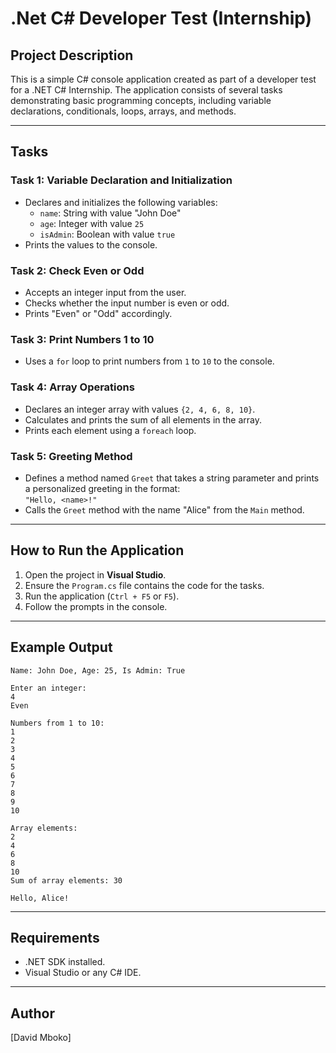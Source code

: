 # .Net C# Developer Test (Internship)

## Project Description
This is a simple C# console application created as part of a developer test for a .NET C# Internship. The application consists of several tasks demonstrating basic programming concepts, including variable declarations, conditionals, loops, arrays, and methods.

---

## Tasks
### **Task 1: Variable Declaration and Initialization**
- Declares and initializes the following variables:
  - `name`: String with value "John Doe"
  - `age`: Integer with value `25`
  - `isAdmin`: Boolean with value `true`
- Prints the values to the console.

### **Task 2: Check Even or Odd**
- Accepts an integer input from the user.
- Checks whether the input number is even or odd.
- Prints "Even" or "Odd" accordingly.

### **Task 3: Print Numbers 1 to 10**
- Uses a `for` loop to print numbers from `1` to `10` to the console.

### **Task 4: Array Operations**
- Declares an integer array with values `{2, 4, 6, 8, 10}`.
- Calculates and prints the sum of all elements in the array.
- Prints each element using a `foreach` loop.

### **Task 5: Greeting Method**
- Defines a method named `Greet` that takes a string parameter and prints a personalized greeting in the format:  
  `"Hello, <name>!"`
- Calls the `Greet` method with the name "Alice" from the `Main` method.

---

## How to Run the Application
1. Open the project in **Visual Studio**.
2. Ensure the `Program.cs` file contains the code for the tasks.
3. Run the application (`Ctrl + F5` or `F5`).
4. Follow the prompts in the console.

---

## Example Output
```
Name: John Doe, Age: 25, Is Admin: True

Enter an integer:
4
Even

Numbers from 1 to 10:
1
2
3
4
5
6
7
8
9
10

Array elements:
2
4
6
8
10
Sum of array elements: 30

Hello, Alice!
```

---

## Requirements
- .NET SDK installed.
- Visual Studio or any C# IDE.

---

## Author
[David Mboko]  

